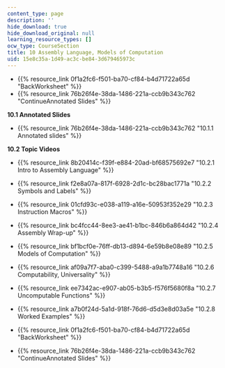 ```yaml
---
content_type: page
description: ''
hide_download: true
hide_download_original: null
learning_resource_types: []
ocw_type: CourseSection
title: 10 Assembly Language, Models of Computation
uid: 15e8c35a-1d49-ac3c-be84-3d679465973c
---
```


*   {{% resource_link 0f1a2fc6-f501-ba70-cf84-b4d71722a65d "BackWorksheet" %}}
*   {{% resource_link 76b26f4e-38da-1486-221a-ccb9b343c762 "ContinueAnnotated Slides" %}}

**10.1 Annotated Slides**

*   {{% resource_link 76b26f4e-38da-1486-221a-ccb9b343c762 "10.1.1 Annotated slides" %}}

**10.2 Topic Videos**

*   {{% resource_link 8b20414c-f39f-e884-20ad-bf68575692e7 "10.2.1 Intro to Assembly Language" %}}
*   {{% resource_link f2e8a07a-817f-6928-2d1c-bc28bac1771a "10.2.2 Symbols and Labels" %}}
*   {{% resource_link 01cfd93c-e038-a119-a16e-50953f352e29 "10.2.3 Instruction Macros" %}}
*   {{% resource_link bc4fcc44-8ee3-ae41-b1bc-846b6a864d42 "10.2.4 Assembly Wrap-up" %}}
*   {{% resource_link bf1bcf0e-76ff-db13-d894-6e59b8e08e89 "10.2.5 Models of Computation" %}}
*   {{% resource_link af09a7f7-aba0-c399-5488-a9a1b7748a16 "10.2.6 Computability, Universality" %}}
*   {{% resource_link ee7342ac-e907-ab05-b3b5-f576f5680f8a "10.2.7 Uncomputable Functions" %}}
*   {{% resource_link a7b0f24d-5a1d-918f-76d6-d5d3e8d03a5e "10.2.8 Worked Examples" %}}

*   {{% resource_link 0f1a2fc6-f501-ba70-cf84-b4d71722a65d "BackWorksheet" %}}
*   {{% resource_link 76b26f4e-38da-1486-221a-ccb9b343c762 "ContinueAnnotated Slides" %}}